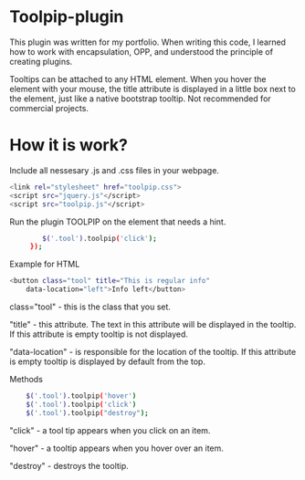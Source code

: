
# Toolpip-plugin
This plugin was written for my portfolio.
When writing this code, I learned how to work with encapsulation, OPP, and understood the principle of creating plugins.

Tooltips can be attached to any HTML element. When you hover the element with your mouse, the title attribute is displayed in a little box next to the element, just like a native bootstrap tooltip.
 Not recommended for commercial projects.

# How it is work?
Include all nessesary .js and .css files in your webpage.

```sh
<link rel="stylesheet" href="toolpip.css">
<script src="jquery.js"</script>
<script src="toolpip.js"</script>
```
Run the plugin TOOLPIP on the element that needs a hint.

```sh    $(document).ready(function () {
        $('.tool').toolpip('click');
     });
```
Example for HTML

```sh
<button class="tool" title="This is regular info"
    data-location="left">Info left</button>
```

class="tool" - this is the class that you set.

"title" - this attribute. The text in this attribute will be displayed in the tooltip. If this attribute is empty tooltip is not displayed.

"data-location" - is responsible for the location of the tooltip. If this attribute is empty tooltip is displayed by default from the top.

Methods
```sh
    $('.tool').toolpip('hover')
    $('.tool').toolpip('click')
    $('.tool').toolpip("destroy");
```

"click" - a tool tip appears when you click on an item.

"hover" - a tooltip appears when you hover over an item.

"destroy" - destroys the tooltip.

